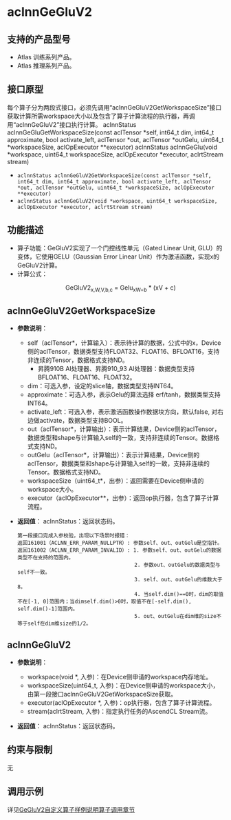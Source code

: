 # aclnnGeGluV2

## 支持的产品型号
- Atlas 训练系列产品。
- Atlas 推理系列产品。

## 接口原型
每个算子分为两段式接口，必须先调用“aclnnGeGluV2GetWorkspaceSize”接口获取计算所需workspace大小以及包含了算子计算流程的执行器，再调用“aclnnGeGluV2”接口执行计算。
aclnnStatus aclnnGeGluGetWorkspaceSize(const aclTensor *self, int64_t dim, int64_t approximate, bool activate_left, aclTensor *out, aclTensor *outGelu, uint64_t *workspaceSize, aclOpExecutor **executor)
aclnnStatus aclnnGeGlu(void *workspace, uint64_t workspaceSize, aclOpExecutor *executor, aclrtStream stream)
- `aclnnStatus aclnnGeGluV2GetWorkspaceSize(const aclTensor *self, int64_t dim, int64_t approximate, bool activate_left, aclTensor *out, aclTensor *outGelu, uint64_t *workspaceSize, aclOpExecutor **executor)`
- `aclnnStatus aclnnGeGluV2(void *workspace, uint64_t workspaceSize, aclOpExecutor *executor, aclrtStream stream)`

## 功能描述
- 算子功能：GeGluV2实现了一个门控线性单元（Gated Linear Unit, GLU）的变体，它使用GELU（Gaussian Error Linear Unit）作为激活函数，实现x的GeGluV2计算。 
- 计算公式：  
  <p style="text-align: center">
  GeGluV2<sub>x,W,V,b,c</sub> = Gelu<sub>xW+b</sub> * (xV + c)
  </p>

## aclnnGeGluV2GetWorkspaceSize
- **参数说明**：
  
  - self（aclTensor*，计算输入）：表示待计算的数据，公式中的x，Device侧的aclTensor，数据类型支持FLOAT32、FLOAT16、BFLOAT16，支持非连续的Tensor，数据格式支持ND。
    - 昇腾910B AI处理器、昇腾910_93 AI处理器：数据类型支持BFLOAT16、FLOAT16、FLOAT32。
  - dim：可选入参，设定的slice轴，数据类型支持INT64。
  - approximate：可选入参，表示Gelu的算法选择 erf/tanh，数据类型支持INT64。
  - activate_left：可选入参，表示激活函数操作数据块方向，默认false, 对右边做activate，数据类型支持BOOL。
  - out（aclTensor*，计算输出）：表示计算结果，Device侧的aclTensor，数据类型和shape与计算输入self的一致，支持非连续的Tensor。数据格式支持ND。
  - outGelu（aclTensor*，计算输出）：表示计算结果，Device侧的aclTensor，数据类型和shape与计算输入self的一致，支持非连续的Tensor。数据格式支持ND。
  - workspaceSize（uint64_t*，出参）：返回需要在Device侧申请的workspace大小。
  - executor（aclOpExecutor**，出参）：返回op执行器，包含了算子计算流程。  
- **返回值**：
  aclnnStatus：返回状态码。
  
  ```
  第一段接口完成入参校验，出现以下场景时报错：
  返回161001（ACLNN_ERR_PARAM_NULLPTR）: 参数self、out、outGelu是空指针。
  返回161002（ACLNN_ERR_PARAM_INVALID）: 1. 参数self、out、outGelu的数据类型不在支持的范围内。
                                        2. 参数out、outGelu的数据类型与self不一致。
                                        3. self、out、outGelu的维数大于8。
                                        4. 当self.dim()==0时，dim的取值不在[-1, 0]范围内；当dimself.dim()>0时，取值不在[-self.dim(), self.dim()-1]范围内。
                                        5. out、outGelu在dim维的size不等于self在dim维size的1/2。
  ```

## aclnnGeGluV2
- **参数说明**：
  - workspace(void \*, 入参)：在Device侧申请的workspace内存地址。
  - workspaceSize(uint64_t, 入参)：在Device侧申请的workspace大小，由第一段接口aclnnGeGluV2GetWorkspaceSize获取。
  - executor(aclOpExecutor \*, 入参)：op执行器，包含了算子计算流程。
  - stream(aclrtStream, 入参)：指定执行任务的AscendCL Stream流。

- **返回值**：
  aclnnStatus：返回状态码。

## 约束与限制
无

## 调用示例

详见[GeGluV2自定义算子样例说明算子调用章节](../README.md#算子调用)